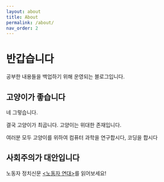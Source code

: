 ```yaml
---
layout: about
title: About
permalink: /about/
nav_order: 2
---
```

# 반갑습니다
공부한 내용들을 백업하기 위해 운영되는 블로그입니다.

## 고양이가 좋습니다
네 그렇습니다.

결국 고양이가 최곱니다. 고양이는 위대한 존재입니다.

여러분 모두 고양이를 위하여 컴퓨터 과학을 연구합시다, 코딩을 합시다

## 사회주의가 대안입니다
노동자 정치신문 [&lt;노동자 연대&gt;](https://wspaper.org)를 읽어보세요!